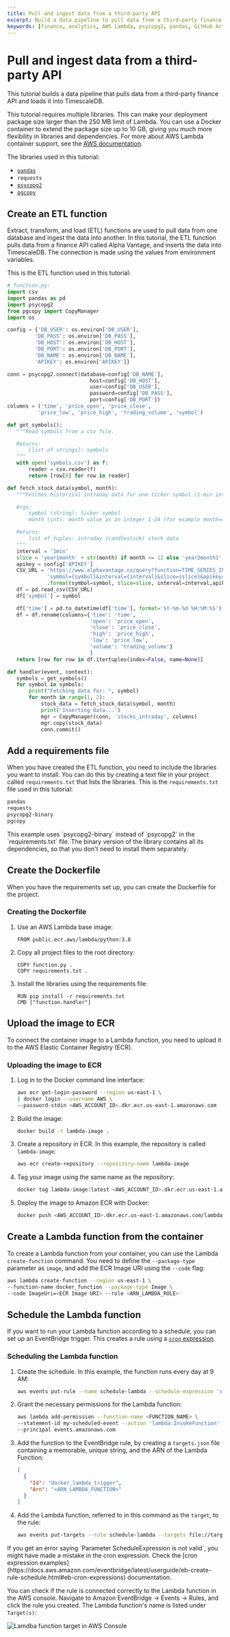 ```yaml
---
title: Pull and ingest data from a third-party API
excerpt: Build a data pipeline to pull data from a third-party finance API into TimescaleDB
keywords: [finance, analytics, AWS Lambda, psycopg2, pandas, GitHub Actions, pipeline]
---
```


# Pull and ingest data from a third-party API

This tutorial builds a data pipeline that pulls data from a third-party finance
API and loads it into TimescaleDB.

This tutorial requires multiple libraries. This can make your deployment package
size  larger than the 250&nbsp;MB limit of Lambda. You can use a Docker
container to extend the package size up to 10&nbsp;GB, giving you much more
flexibility in libraries and dependencies. For more about AWS Lambda container
support, see the [AWS documentation][aws-lambda-docs].

The libraries used in this tutorial:

*   [`pandas`][pandas]
*   `requests`
*   [`psycopg2`][psycopg2]
*   [`pgcopy`][pgcopy]

## Create an ETL function

Extract, transform, and load (ETL) functions are used to pull data from one
database and ingest the data into another. In this tutorial, the ETL function
pulls data from a finance API called Alpha Vantage, and inserts the data into
TimescaleDB. The connection is made using the values from environment variables.

This is the ETL function used in this tutorial:

```python
# function.py:
import csv
import pandas as pd
import psycopg2
from pgcopy import CopyManager
import os

config = {'DB_USER': os.environ['DB_USER'],
         'DB_PASS': os.environ['DB_PASS'],
         'DB_HOST': os.environ['DB_HOST'],
         'DB_PORT': os.environ['DB_PORT'],
         'DB_NAME': os.environ['DB_NAME'],
         'APIKEY': os.environ['APIKEY']}

conn = psycopg2.connect(database=config['DB_NAME'],
                           host=config['DB_HOST'],
                           user=config['DB_USER'],
                           password=config['DB_PASS'],
                           port=config['DB_PORT'])
columns = ('time', 'price_open', 'price_close',
          'price_low', 'price_high', 'trading_volume', 'symbol')

def get_symbols():
   """Read symbols from a csv file.

   Returns:
       [list of strings]: symbols
   """
   with open('symbols.csv') as f:
       reader = csv.reader(f)
       return [row[0] for row in reader]

def fetch_stock_data(symbol, month):
   """Fetches historical intraday data for one ticker symbol (1-min interval)

   Args:
       symbol (string): ticker symbol
       month (int): month value as an integer 1-24 (for example month=4 fetches data from the last 4 months)

   Returns:
       list of tuples: intraday (candlestick) stock data
   """
   interval = '1min'
   slice = 'year1month' + str(month) if month <= 12 else 'year2month1' + str(month)
   apikey = config['APIKEY']
   CSV_URL = 'https://www.alphavantage.co/query?function=TIME_SERIES_INTRADAY_EXTENDED&' \
             'symbol={symbol}&interval={interval}&slice={slice}&apikey={apikey}' \
             .format(symbol=symbol, slice=slice, interval=interval,apikey=apikey)
   df = pd.read_csv(CSV_URL)
   df['symbol'] = symbol

   df['time'] = pd.to_datetime(df['time'], format='%Y-%m-%d %H:%M:%S')
   df = df.rename(columns={'time': 'time',
                           'open': 'price_open',
                           'close': 'price_close',
                           'high': 'price_high',
                           'low': 'price_low',
                           'volume': 'trading_volume'}
                           )
   return [row for row in df.itertuples(index=False, name=None)]

def handler(event, context):
   symbols = get_symbols()
   for symbol in symbols:
       print("Fetching data for: ", symbol)
       for month in range(1, 2):
           stock_data = fetch_stock_data(symbol, month)
           print('Inserting data...')
           mgr = CopyManager(conn, 'stocks_intraday', columns)
           mgr.copy(stock_data)
           conn.commit()
```

## Add a requirements file

When you have created the ETL function, you need to include the libraries you want to install. You can do this by creating a text file in your project called `requirements.txt` that lists the libraries. This is the `requirements.txt` file used in this tutorial:

```txt
pandas
requests
psycopg2-binary
pgcopy
```

<Highlight type="note">
This example uses `psycopg2-binary` instead of `psycopg2` in the
`requirements.txt` file. The binary version of the library contains all its
dependencies, so that you don't need to install them separately.
</Highlight>

## Create the Dockerfile

When you have the requirements set up, you can create the Dockerfile for the project.

<Procedure>

### Creating the Dockerfile

1.  Use an AWS Lambda base image:

    ```docker
    FROM public.ecr.aws/lambda/python:3.8
    ```

1.  Copy all project files to the root directory:

    ```docker
    COPY function.py .
    COPY requirements.txt .
    ```

1.  Install the libraries using the requirements file:

    ```docker
    RUN pip install -r requirements.txt
    CMD ["function.handler"]
    ```

</Procedure>

## Upload the image to ECR

To connect the container image to a Lambda function, you need to upload it to
the AWS Elastic Container Registry (ECR).

<Procedure>

### Uploading the image to ECR

1.  Log in to the Docker command line interface:

    ```bash
    aws ecr get-login-password --region us-east-1 \
    | docker login --username AWS \
    --password-stdin <AWS_ACCOUNT_ID>.dkr.ecr.us-east-1.amazonaws.com
    ```

1.  Build the image:

    ```bash
    docker build -t lambda-image .
    ```

1.  Create a repository in ECR. In this example, the repository is
    called `lambda-image`:

    ```bash
    aws ecr create-repository --repository-name lambda-image
    ```

1.  Tag your image using the same name as the repository:

    ```bash
    docker tag lambda-image:latest <AWS_ACCOUNT_ID>.dkr.ecr.us-east-1.amazonaws.com/lambda-image:latest
    ```

1.  Deploy the image to Amazon ECR with Docker:

    ```bash
    docker push <AWS_ACCOUNT_ID>.dkr.ecr.us-east-1.amazonaws.com/lambda-image:latest        
    ```

</Procedure>

## Create a Lambda function from the container

To create a Lambda function from your container, you can use the Lambda
`create-function` command. You need to define the `--package-type` parameter as
`image`, and add the ECR Image URI using the `--code` flag:

```bash
aws lambda create-function --region us-east-1 \
--function-name docker_function --package-type Image \
--code ImageUri=<ECR Image URI> --role <ARN_LAMBDA_ROLE>
```

## Schedule the Lambda function

If you want to run your Lambda function according to a schedule, you can set up
an EventBridge trigger. This creates a rule using a [`cron` expression][cron-examples].

<Procedure>

### Scheduling the Lambda function

1.  Create the schedule. In this example, the function runs every day at 9 AM:

    ```bash
    aws events put-rule --name schedule-lambda --schedule-expression 'cron(0 9 * * ? *)'
    ```

1.  Grant the necessary permissions for the Lambda function:

    ```bash
    aws lambda add-permission --function-name <FUNCTION_NAME> \
    --statement-id my-scheduled-event --action 'lambda:InvokeFunction' \
    --principal events.amazonaws.com
    ```

1.  Add the function to the EventBridge rule, by creating a `targets.json` file
    containing a memorable, unique string, and the ARN of the Lambda Function:

    ```json
    [
      {
        "Id": "docker_lambda_trigger",
        "Arn": "<ARN_LAMBDA_FUNCTION>"
      }
    ]
    ```

1.  Add the Lambda function, referred to in this command as the `target`, to
    the rule:

    ```bash
    aws events put-targets --rule schedule-lambda --targets file://targets.json
    ```

</Procedure>

<Highlight type="important">
If you get an error saying `Parameter ScheduleExpression is not valid`, you
might have made a mistake in the cron expression. Check the [cron expression examples](https://docs.aws.amazon.com/eventbridge/latest/userguide/eb-create-rule-schedule.html#eb-cron-expressions)
documentation.
</Highlight>

You can check if the rule is connected correctly to the Lambda function in the
AWS console. Navigate to Amazon EventBridge → Events → Rules, and click the rule
you created. The Lambda function's name is listed under `Target(s)`:

<img class="main-content__illustration" src="https://assets.timescale.com/docs/images/tutorials/aws-lambda-tutorial/targets.png" alt="Lamdba function target in AWS Console"/>

[aws-lambda-docs]: https://docs.aws.amazon.com/lambda/latest/dg/images-create.html
[cron-examples]: https://docs.aws.amazon.com/eventbridge/latest/userguide/eb-create-rule-schedule.html#eb-cron-expressions
[pandas]: https://pandas.pydata.org/
[pgcopy]: https://github.com/G-Node/pgcopy
[psycopg2]: https://github.com/jkehler/awslambda-psycopg2
